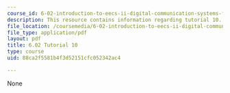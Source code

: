 ```yaml
---
course_id: 6-02-introduction-to-eecs-ii-digital-communication-systems-fall-2012
description: This resource contains information regarding tutorial 10.
file_location: /coursemedia/6-02-introduction-to-eecs-ii-digital-communication-systems-fall-2012/88ca2f5581b4f3d52151cfc052342ac4_MIT6_02F12_tutor10.pdf
file_type: application/pdf
layout: pdf
title: 6.02 Tutorial 10
type: course
uid: 88ca2f5581b4f3d52151cfc052342ac4

---
```

None